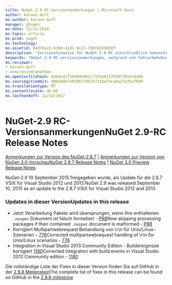 ```yaml
---
title: NuGet-2.9 RC-Versionsanmerkungen | Microsoft Docs
author: karann-msft
ms.author: karann-msft
manager: ghogen
ms.date: 11/11/2016
ms.topic: article
ms.prod: nuget
ms.technology: 
ms.assetid: 04d76a22-63b0-41d1-9c27-799f4b35058f
description: "Versionshinweise für NuGet 2.9 RC einschließlich bekannte Probleme, Fehlerbehebungen, Funktionen und Archivierung von dcrs Design."
keywords: "NuGet-2.9 RC-versionsanmerkungen, aufgrund von Fehlerbehebungen, bekannte Probleme, zusätzliche Funktionen, Archivierung von dcrs Design"
ms.reviewer:
- karann-msft
- unniravindranathan
ms.openlocfilehash: 64b4cd17394ddb902c7101b9117039f381dc8488
ms.sourcegitcommit: d0ba99bfe019b779b75731bafdca8a37e35ef0d9
ms.translationtype: MT
ms.contentlocale: de-DE
ms.lasthandoff: 12/14/2017
---
```

# <a name="nuget-29-rc-release-notes"></a><span data-ttu-id="3c957-104">NuGet-2.9 RC-Versionsanmerkungen</span><span class="sxs-lookup"><span data-stu-id="3c957-104">NuGet 2.9-RC Release Notes</span></span>

<span data-ttu-id="3c957-105">[Anmerkungen zur Version des NuGet-2.8.7](../release-notes/nuget-2.8.7.md) | [Anmerkungen zur Version von NuGet-3.0-Vorschau](../release-notes/nuget-3.0-preview.md)</span><span class="sxs-lookup"><span data-stu-id="3c957-105">[NuGet 2.8.7 Release Notes](../release-notes/nuget-2.8.7.md) | [NuGet 3.0 Preview Release Notes](../release-notes/nuget-3.0-preview.md)</span></span>

<span data-ttu-id="3c957-106">NuGet-2.9 10 September 2015 freigegeben wurde, als Update für die 2.8.7 VSIX für Visual Studio 2012 und 2013.</span><span class="sxs-lookup"><span data-stu-id="3c957-106">NuGet 2.9 was released September 10, 2015 as an update to the 2.8.7 VSIX for Visual Studio 2012 and 2013.</span></span>

### <a name="updates-in-this-release"></a><span data-ttu-id="3c957-107">Updates in dieser Version</span><span class="sxs-lookup"><span data-stu-id="3c957-107">Updates in this release</span></span>

* <span data-ttu-id="3c957-108">Jetzt Verarbeitung Pakete wird übersprungen, wenn ihre enthaltenen `.nuspec` Dokument ist falsch formatiert - [PR8](https://github.com/NuGet/NuGet2/pull/8)</span><span class="sxs-lookup"><span data-stu-id="3c957-108">Now skipping processing packages if their contained `.nuspec` document is malformed - [PR8](https://github.com/NuGet/NuGet2/pull/8)</span></span>
* <span data-ttu-id="3c957-109">Korrigiert Multipartwebrequest Behandlung von \r\n für Unix/Linux-Szenarien – [776](https://github.com/NuGet/Home/issues/776)</span><span class="sxs-lookup"><span data-stu-id="3c957-109">Corrected multipartwebrequest handling of \r\n for Unix/Linux scenarios - [776](https://github.com/NuGet/Home/issues/776)</span></span>
* <span data-ttu-id="3c957-110">Integration in Visual Studio 2013 Community Edition - Buildereignisse korrigiert [1180](https://github.com/NuGet/Home/issues/1180)</span><span class="sxs-lookup"><span data-stu-id="3c957-110">Corrected integration with build events in Visual Studio 2013 Community edition - [1180](https://github.com/NuGet/Home/issues/1180)</span></span>


<span data-ttu-id="3c957-111">Die vollständige Liste der Fixes in dieser Version finden Sie auf GitHub in der [2.8.8 Meilenstein](https://github.com/NuGet/Home/issues?q=milestone%3A2.8.8+is%3Aclosed)</span><span class="sxs-lookup"><span data-stu-id="3c957-111">The complete list of fixes in this release can be found on GitHub in the [2.8.8 milestone](https://github.com/NuGet/Home/issues?q=milestone%3A2.8.8+is%3Aclosed)</span></span>
